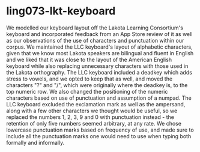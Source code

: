 # ling073-lkt-keyboard
We modelled our keyboard layout off the Lakota Learning Consortium's keyboard and incorporated feedback from an App Store review of it as well as our observations of the use of characters and punctuation within our corpus. We maintained the LLC keyboard's layout of alphabetic characters, given that we know most Lakota speakers are bilingual and fluent in English and we liked that it was close to the layout of the American English keyboard while also replacing unnecessary characters with those used in the Lakota orthography. The LLC keyboard included a deadkey which adds stress to vowels, and we opted to keep that as well, and moved the characters "?" and "/", which were originally where the deadkey is, to the top numeric row. We also changed the positioning of the numeric characters based on use of punctuation and assumption of a numpad. The LLC keyboard excluded the exclamation mark as well as the ampersand, along with a few other characters we thought would be useful, so we replaced the numbers 1, 2, 3, 9 and 0 with punctuation instead - the retention of only five numbers seemed arbitrary, at any rate. We chose lowercase punctuation marks based on frequency of use, and made sure to include all the punctuation marks one would need to use when typing both formally and informally.

